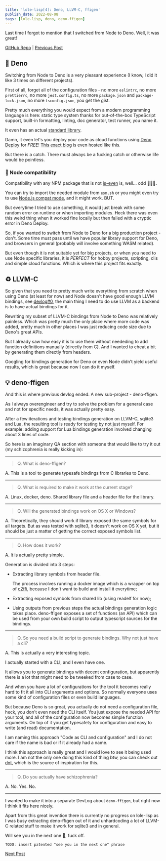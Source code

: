 ```yaml
---
title: 'lole-lisp[4]: Deno, LLVM-C, ffigen'
publish_date: 2022-08-08
tags: [lole-lisp, deno, deno-ffigen]
---
```


Last time I forgot to mention that I switched from Node to Deno. Well, it was
great!

[GitHub Repo](https://github.com/glebbash/lole-lisp) |
[Previous Post](./devlog-3)

## 💪 Deno

Switching from Node to Deno is a very pleasant experience (I know, I did it like
3 times on different projects).

First of all, forget all of the configuration files - no more `eslintrc`, no
more `prettierrc`, no more `jest.config.ts`, no more `package.json` and
`package-lock.json`, no more `tsconfig.json`, you get the gist.

Pretty much everything you would expect from a modern programming language is
here: static type system thanks for out-of-the-box TypeScript support, built-in
formatting, linting, doc generator, test runner, you name it.

It even has an actual [standard library](https://deno.land/std).

Damn, it even let's you deploy your code as cloud functions using [Deno Deploy]
for _FREE_! [This exact blog] is even hosted like this.

But there is a catch. There must always be a fucking catch or otherwise life
would be pointless.

### 🤮 Node compatibility

Compatibility with any NPM package that is not
[is-even](https://www.npmjs.com/package/is-even) is, well... odd 🤣🤣🤣.

You can try to import the needed module from `esm.sh` or you might even try to
use [Node.js compat mode], and it might work. BUT.

But everytime I tried to use something, it would just break with some random
error on runtime or when importing modules. Heck there was even this weird thing
when it worked fine locally but then failed with a cryptic error in Deno Deploy.

So, if you wanted to switch from Node to Deno for a big production project -
don't. Some time must pass until we have popular library support for Deno, and
browsers in general (probably will involve something WASM related).

But even though it is not suitable yet for big projects, or when you need to use
Node specific libraries, it is _PERFECT_ for hobby projects, scripting, clis and
simple cloud functions. Which is where this project fits exactly.

## ♻️ LLVM-C

So given that you need to pretty much write everything from scratch when using
Deno (at least for now) and Node doesn't have good enough LLVM bindings, see
[devlog#0](https://carrot-blog.deno.dev/lole-lisp/devlog-0#typescript-poc-results),
the main thing I need to do use LLVM as a backend is to have actual bindings for
it.

Rewriting my subset of LLVM-C bindings from Node to Deno was relatively
painless. Which was pretty much the only place where more code was added, pretty
much in other places I was just reducing code size due to Deno's great APIs.

But I already saw how easy it is to use them without neededing to add function
definitions manually (directly from C). And I wanted to cheat a bit by
generating them directly from headers.

Googling for bindings generation for Deno or even Node didn't yield useful
results, which is great because now I can do it myself.

## 💡 deno-ffigen

And this is where previous devlog ended. A new sub-project - deno-ffigen.

As I always overengineer and try to solve the problem for a general case and not
for specific needs, it was actually pretty easy.

After a few iterations and testing bindings generation on LLVM-C, sqlite3 and
Lua, the resulting tool is ready for testing by not just myself. For example:
adding support for Lua bindings generation involved changing about 3 lines of
code.

So here is an imaginary QA section with someone that would like to try it out
(my schizophrenia is really kicking in):

---

> Q. What is deno-ffigen?

A. This is a tool to generate typesafe bindings from C libraries to Deno.

---

> Q. What is required to make it work at the current stage?

A. Linux, docker, deno. Shared library file and a header file for the library.

---

> Q. Will the generated bindings work on OS X or Windows?

A. Theoretically, they should work if library exposed the same symbols for all
targets. But as was tested with sqlite3, it doesn't work on OS X yet, but it
should be just a matter of getting the correct exposed symbols list.

---

> Q. How does it work?

A. It is actually pretty simple.

Generation is divided into 3 steps:

- Extracting library symbols from header file.

  The process involves running a docker image which is a wrapper on top of
  [c2ffi](https://github.com/rpav/c2ffi), because I don't want to build and
  install it everytime;

- Extracting exposed symbols from shared lib (using readelf for now);
- Using outputs from previous steps the actual bindings generation logic takes
  place. deno-ffigen exposes a set of functions (an API) which can be used from
  your own build script to output typescript sources for the bindings.

---

> Q. So you need a build script to generate bindings. Why not just have a cli?

A. This is actually a very interesting topic.

I actually started with a CLI, and I even have one.

It allows you to generate bindings with decent configuration, but apparently
there is a lot that might need to be tweeked from case to case.

And when you have a lot of configurations for the tool it becomes really hard to
fit it all into CLI arguments and options. So normally everyone uses some kind
of configuration files or even build languages.

But because Deno is so great, you actually do not need a configuration file,
heck, you don't even need the CLI itself. You just expose the needed API for
your tool, and all of the configuration now becomes simple function arguments.
On top of it you get typesafety for configuration and easy to write (and read)
documentation.

I am naming this approach "Code as CLI and configuration" and I do not care if
the name is bad or if it already had a name.

I think this approach is really great and I would love to see it being used
more. I am not the only one doing this kind of thing btw, you can check out
[dnt](https://github.com/denoland/dnt), which is the source of inspiration for
this.

---

> Q. Do you actually have schizophrenia?

A. No. Yes. No.

---

I wanted to make it into a separate DevLog about `deno-ffigen`, but right now I
think it fits here nicely.

Apart from this great invention there is currently no progress on lole-lisp as I
was busy extracting deno-ffigen out of it and unhardcoding a lot of LLVM-C
related stuff to make it work for sqlite3 and in general.

Will see you in the next one 👋, fuck off.

`TODO: insert patented "see you in the next one" phrase`

[Next Post](https://www.youtube.com/watch?v=dQw4w9WgXcQ)

[Deno Deploy]: https://deno.com/deploy
[This exact blog]: https://github.com/glebbash/carrot-blog
[Node.js compat mode]: https://deno.land/manual@v1.17.0/npm_nodejs/compatibility_mode
